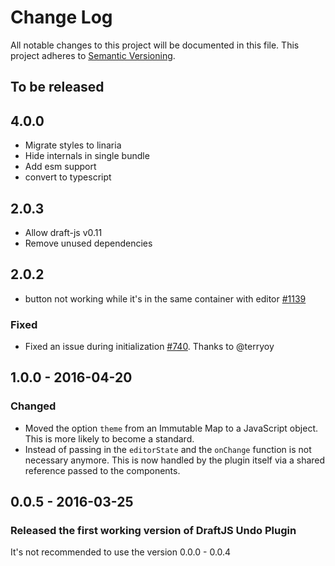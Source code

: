 # Change Log

All notable changes to this project will be documented in this file.
This project adheres to [Semantic Versioning](http://semver.org/).

## To be released

## 4.0.0

- Migrate styles to linaria
- Hide internals in single bundle
- Add esm support
- convert to typescript

## 2.0.3

- Allow draft-js v0.11
- Remove unused dependencies

## 2.0.2

- button not working while it's in the same container with editor [#1139](https://github.com/draft-js-plugins/draft-js-plugins/issues/1139)

### Fixed

- Fixed an issue during initialization [#740](https://github.com/draft-js-plugins/draft-js-plugins/pull/740). Thanks to @terryoy

## 1.0.0 - 2016-04-20

### Changed

- Moved the option `theme` from an Immutable Map to a JavaScript object. This is more likely to become a standard.
- Instead of passing in the `editorState` and the `onChange` function is not necessary anymore. This is now handled by the plugin itself via a shared reference passed to the components.

## 0.0.5 - 2016-03-25

### Released the first working version of DraftJS Undo Plugin

It's not recommended to use the version 0.0.0 - 0.0.4
